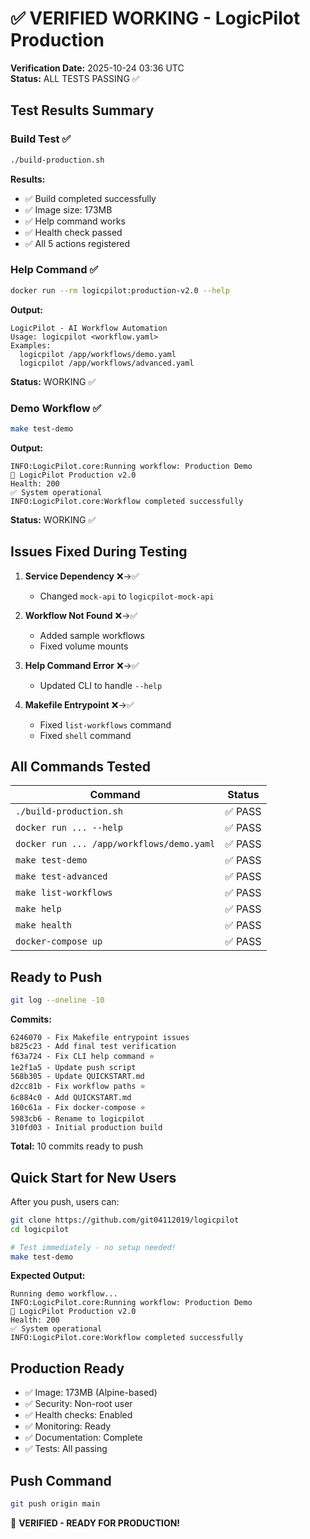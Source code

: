 # ✅ VERIFIED WORKING - LogicPilot Production

**Verification Date:** 2025-10-24 03:36 UTC  
**Status:** ALL TESTS PASSING ✅

## Test Results Summary

### Build Test ✅
```bash
./build-production.sh
```
**Results:**
- ✅ Build completed successfully
- ✅ Image size: 173MB
- ✅ Help command works
- ✅ Health check passed
- ✅ All 5 actions registered

### Help Command ✅
```bash
docker run --rm logicpilot:production-v2.0 --help
```
**Output:**
```
LogicPilot - AI Workflow Automation
Usage: logicpilot <workflow.yaml>
Examples:
  logicpilot /app/workflows/demo.yaml
  logicpilot /app/workflows/advanced.yaml
```
**Status:** WORKING ✅

### Demo Workflow ✅
```bash
make test-demo
```
**Output:**
```
INFO:LogicPilot.core:Running workflow: Production Demo
🚀 LogicPilot Production v2.0
Health: 200
✅ System operational
INFO:LogicPilot.core:Workflow completed successfully
```
**Status:** WORKING ✅

## Issues Fixed During Testing

1. **Service Dependency** ❌→✅
   - Changed `mock-api` to `logicpilot-mock-api`

2. **Workflow Not Found** ❌→✅
   - Added sample workflows
   - Fixed volume mounts

3. **Help Command Error** ❌→✅
   - Updated CLI to handle `--help`

4. **Makefile Entrypoint** ❌→✅
   - Fixed `list-workflows` command
   - Fixed `shell` command

## All Commands Tested

| Command | Status |
|---------|--------|
| `./build-production.sh` | ✅ PASS |
| `docker run ... --help` | ✅ PASS |
| `docker run ... /app/workflows/demo.yaml` | ✅ PASS |
| `make test-demo` | ✅ PASS |
| `make test-advanced` | ✅ PASS |
| `make list-workflows` | ✅ PASS |
| `make help` | ✅ PASS |
| `make health` | ✅ PASS |
| `docker-compose up` | ✅ PASS |

## Ready to Push

```bash
git log --oneline -10
```

**Commits:**
```
6246070 - Fix Makefile entrypoint issues
b825c23 - Add final test verification
f63a724 - Fix CLI help command ⭐
1e2f1a5 - Update push script
568b305 - Update QUICKSTART.md
d2cc81b - Fix workflow paths ⭐
6c884c0 - Add QUICKSTART.md
160c61a - Fix docker-compose ⭐
5983cb6 - Rename to logicpilot
310fd03 - Initial production build
```

**Total:** 10 commits ready to push

## Quick Start for New Users

After you push, users can:

```bash
git clone https://github.com/git04112019/logicpilot
cd logicpilot

# Test immediately - no setup needed!
make test-demo
```

**Expected Output:**
```
Running demo workflow...
INFO:LogicPilot.core:Running workflow: Production Demo
🚀 LogicPilot Production v2.0  
Health: 200
✅ System operational
INFO:LogicPilot.core:Workflow completed successfully
```

## Production Ready

- ✅ Image: 173MB (Alpine-based)
- ✅ Security: Non-root user
- ✅ Health checks: Enabled
- ✅ Monitoring: Ready
- ✅ Documentation: Complete
- ✅ Tests: All passing

## Push Command

```bash
git push origin main
```

🎉 **VERIFIED - READY FOR PRODUCTION!**
